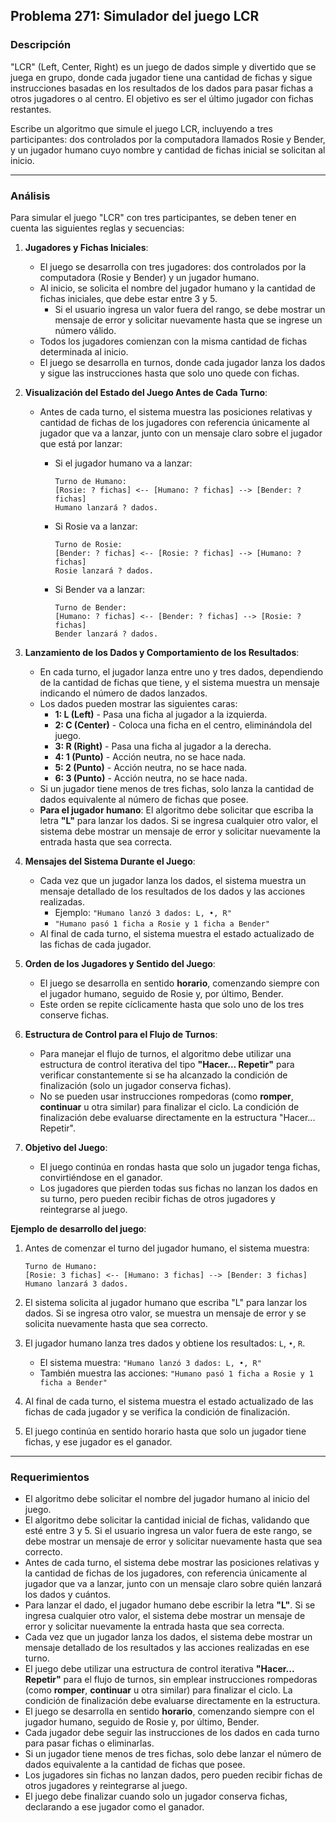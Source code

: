 ## **Problema 271: Simulador del juego LCR**

### **Descripción**  
"LCR" (Left, Center, Right) es un juego de dados simple y divertido que se juega en grupo, donde cada jugador tiene una cantidad de fichas y sigue instrucciones basadas en los resultados de los dados para pasar fichas a otros jugadores o al centro. El objetivo es ser el último jugador con fichas restantes.

Escribe un algoritmo que simule el juego LCR, incluyendo a tres participantes: dos controlados por la computadora llamados Rosie y Bender, y un jugador humano cuyo nombre y cantidad de fichas inicial se solicitan al inicio.

---

### **Análisis**  
Para simular el juego "LCR" con tres participantes, se deben tener en cuenta las siguientes reglas y secuencias:

1. **Jugadores y Fichas Iniciales**:
   - El juego se desarrolla con tres jugadores: dos controlados por la computadora (Rosie y Bender) y un jugador humano.
   - Al inicio, se solicita el nombre del jugador humano y la cantidad de fichas iniciales, que debe estar entre 3 y 5.
      - Si el usuario ingresa un valor fuera del rango, se debe mostrar un mensaje de error y solicitar nuevamente hasta que se ingrese un número válido.
   - Todos los jugadores comienzan con la misma cantidad de fichas determinada al inicio.
   - El juego se desarrolla en turnos, donde cada jugador lanza los dados y sigue las instrucciones hasta que solo uno quede con fichas.

2. **Visualización del Estado del Juego Antes de Cada Turno**:
   - Antes de cada turno, el sistema muestra las posiciones relativas y cantidad de fichas de los jugadores con referencia únicamente al jugador que va a lanzar, junto con un mensaje claro sobre el jugador que está por lanzar:
     
     - Si el jugador humano va a lanzar:
       ```
       Turno de Humano:
       [Rosie: ? fichas] <-- [Humano: ? fichas] --> [Bender: ? fichas]
       Humano lanzará ? dados.
       ```

     - Si Rosie va a lanzar:
       ```
       Turno de Rosie:
       [Bender: ? fichas] <-- [Rosie: ? fichas] --> [Humano: ? fichas]
       Rosie lanzará ? dados.
       ```

     - Si Bender va a lanzar:
       ```
       Turno de Bender:
       [Humano: ? fichas] <-- [Bender: ? fichas] --> [Rosie: ? fichas]
       Bender lanzará ? dados.
       ```

3. **Lanzamiento de los Dados y Comportamiento de los Resultados**:
   - En cada turno, el jugador lanza entre uno y tres dados, dependiendo de la cantidad de fichas que tiene, y el sistema muestra un mensaje indicando el número de dados lanzados.
   - Los dados pueden mostrar las siguientes caras:
      - **1: L (Left)** - Pasa una ficha al jugador a la izquierda.
      - **2: C (Center)** - Coloca una ficha en el centro, eliminándola del juego.
      - **3: R (Right)** - Pasa una ficha al jugador a la derecha.
      - **4: 1 (Punto)** - Acción neutra, no se hace nada.
      - **5: 2 (Punto)** - Acción neutra, no se hace nada.
      - **6: 3 (Punto)** - Acción neutra, no se hace nada.
   - Si un jugador tiene menos de tres fichas, solo lanza la cantidad de dados equivalente al número de fichas que posee.
   - **Para el jugador humano**: El algoritmo debe solicitar que escriba la letra **"L"** para lanzar los dados. Si se ingresa cualquier otro valor, el sistema debe mostrar un mensaje de error y solicitar nuevamente la entrada hasta que sea correcta.

4. **Mensajes del Sistema Durante el Juego**:
   - Cada vez que un jugador lanza los dados, el sistema muestra un mensaje detallado de los resultados de los dados y las acciones realizadas.
     - Ejemplo: `"Humano lanzó 3 dados: L, •, R"`
     - `"Humano pasó 1 ficha a Rosie y 1 ficha a Bender"`
   - Al final de cada turno, el sistema muestra el estado actualizado de las fichas de cada jugador.

5. **Orden de los Jugadores y Sentido del Juego**:
   - El juego se desarrolla en sentido **horario**, comenzando siempre con el jugador humano, seguido de Rosie y, por último, Bender.
   - Este orden se repite cíclicamente hasta que solo uno de los tres conserve fichas.

6. **Estructura de Control para el Flujo de Turnos**:
   - Para manejar el flujo de turnos, el algoritmo debe utilizar una estructura de control iterativa del tipo **"Hacer... Repetir"** para verificar constantemente si se ha alcanzado la condición de finalización (solo un jugador conserva fichas).
   - No se pueden usar instrucciones rompedoras (como **romper**, **continuar** u otra similar) para finalizar el ciclo. La condición de finalización debe evaluarse directamente en la estructura "Hacer... Repetir".

7. **Objetivo del Juego**:
   - El juego continúa en rondas hasta que solo un jugador tenga fichas, convirtiéndose en el ganador.
   - Los jugadores que pierden todas sus fichas no lanzan los dados en su turno, pero pueden recibir fichas de otros jugadores y reintegrarse al juego.

**Ejemplo de desarrollo del juego**:  
1. Antes de comenzar el turno del jugador humano, el sistema muestra:

   ```
   Turno de Humano:
   [Rosie: 3 fichas] <-- [Humano: 3 fichas] --> [Bender: 3 fichas]
   Humano lanzará 3 dados.
   ```

2. El sistema solicita al jugador humano que escriba "L" para lanzar los dados. Si se ingresa otro valor, se muestra un mensaje de error y se solicita nuevamente hasta que sea correcto.
3. El jugador humano lanza tres dados y obtiene los resultados: `L`, `•`, `R`.
   - El sistema muestra: `"Humano lanzó 3 dados: L, •, R"`
   - También muestra las acciones: `"Humano pasó 1 ficha a Rosie y 1 ficha a Bender"`
4. Al final de cada turno, el sistema muestra el estado actualizado de las fichas de cada jugador y se verifica la condición de finalización.
5. El juego continúa en sentido horario hasta que solo un jugador tiene fichas, y ese jugador es el ganador.

---

### **Requerimientos**  
- El algoritmo debe solicitar el nombre del jugador humano al inicio del juego.
- El algoritmo debe solicitar la cantidad inicial de fichas, validando que esté entre 3 y 5. Si el usuario ingresa un valor fuera de este rango, se debe mostrar un mensaje de error y solicitar nuevamente hasta que sea correcto.
- Antes de cada turno, el sistema debe mostrar las posiciones relativas y la cantidad de fichas de los jugadores, con referencia únicamente al jugador que va a lanzar, junto con un mensaje claro sobre quién lanzará los dados y cuántos.
- Para lanzar el dado, el jugador humano debe escribir la letra **"L"**. Si se ingresa cualquier otro valor, el sistema debe mostrar un mensaje de error y solicitar nuevamente la entrada hasta que sea correcta.
- Cada vez que un jugador lanza los dados, el sistema debe mostrar un mensaje detallado de los resultados y las acciones realizadas en ese turno.
- El juego debe utilizar una estructura de control iterativa **"Hacer... Repetir"** para el flujo de turnos, sin emplear instrucciones rompedoras (como **romper**, **continuar** u otra similar) para finalizar el ciclo. La condición de finalización debe evaluarse directamente en la estructura.
- El juego se desarrolla en sentido **horario**, comenzando siempre con el jugador humano, seguido de Rosie y, por último, Bender.
- Cada jugador debe seguir las instrucciones de los dados en cada turno para pasar fichas o eliminarlas.
- Si un jugador tiene menos de tres fichas, solo debe lanzar el número de dados equivalente a la cantidad de fichas que posee.
- Los jugadores sin fichas no lanzan dados, pero pueden recibir fichas de otros jugadores y reintegrarse al juego.
- El juego debe finalizar cuando solo un jugador conserva fichas, declarando a ese jugador como el ganador.
